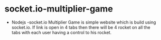 # socket.io-multiplier-game
- Nodejs
-socket.io
Multiplier Game is simple website which is build using socket.io. If link is open in 4 tabs then there will be 4 rocket on all the tabs with each user having a control to his rocket.
